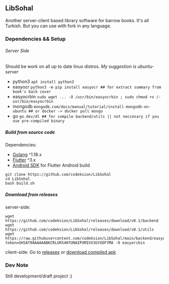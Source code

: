 ## LibSohal
Another server-client based library software for barrow books.
It's all Turkish. But you can use with fork in any language.

### Dependencies && Setup 

###### Server Side
Should be work on all up to date linux distros. _My suggestion is ubuntu-server_


- python3 `apt install python3`
- easyocr `python3 -m pip install easyocr ## for extract summary from book's back cover`
- easyocrbin `sudo wget ... -O /usr/bin/easyocrbin ; sudo chmod +x /- usr/bin/easyocrbin`
- mongodb `mongodb.com/docs/manual/tutorial/install-mongodb-on-ubuntu ## or docker -> docker pull mongo`
- go `go.dev/dl ## for compile backend/utils || not neccesary if you use pre-compiled binary`

##### Build from source code

Dependencies:
- [Golang](https://dl.golang.org) ^1.18.x
- [Flutter](https://docs.flutter.dev/get-started/install) ^3.x
- [Android SDK](https://developer.android.com/studio) for Flutter Android build

```
git clone https://github.com/codeksion/LibSohal
cd LibSohal
bash build.sh
```

##### Download from releases
server-side:
```
wget https://github.com/codeksion/LibSohal/releases/download/v0.1/backend
wget https://github.com/codeksion/LibSohal/releases/download/v0.1/utils
wget https://raw.githubusercontent.com/codeksion/LibSohal/main/backend/easyocrbin?token=GHSAT0AAAAAABKCRLGR54H7UNAIPUMIVX3GYUOFYMA -O easyorcbin
```
client-side:
Go to [releases](https://github.com/codeksion/LibSohal/releases/) or [download compiled apk](https://github.com/codeksion/LibSohal/releases/download/v0.1/libsohal-frontend.apk)

### Dev Note
Still development/draft project :)